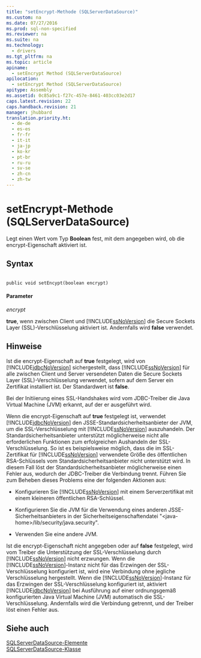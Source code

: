```yaml
---
title: "setEncrypt-Methode (SQLServerDataSource)"
ms.custom: na
ms.date: 07/27/2016
ms.prod: sql-non-specified
ms.reviewer: na
ms.suite: na
ms.technology: 
  - drivers
ms.tgt_pltfrm: na
ms.topic: article
apiname: 
  - setEncrypt Method (SQLServerDataSource)
apilocation: 
  - setEncrypt Method (SQLServerDataSource)
apitype: Assembly
ms.assetid: 0c85a9c1-f27c-457e-8461-403cc03e2d17
caps.latest.revision: 22
caps.handback.revision: 21
manager: jhubbard
translation.priority.ht: 
  - de-de
  - es-es
  - fr-fr
  - it-it
  - ja-jp
  - ko-kr
  - pt-br
  - ru-ru
  - sv-se
  - zh-cn
  - zh-tw
---
```

# setEncrypt-Methode (SQLServerDataSource)
  Legt einen Wert vom Typ **Boolean** fest, mit dem angegeben wird, ob die encrypt\-Eigenschaft aktiviert ist.  
  
## Syntax  
  
```  
  
public void setEncypt(boolean encrypt)  
```  
  
#### Parameter  
 *encrypt*  
  
 **true**, wenn zwischen Client und [!INCLUDE[ssNoVersion](../content/includes/ssNoVersion_md.md)] die Secure Sockets Layer \(SSL\)\-Verschlüsselung aktiviert ist. Andernfalls wird **false** verwendet.  
  
## Hinweise  
 Ist die encrypt\-Eigenschaft auf **true** festgelegt, wird von [!INCLUDE[jdbcNoVersion](../content/includes/jdbcNoVersion_md.md)] sichergestellt, dass [!INCLUDE[ssNoVersion](../content/includes/ssNoVersion_md.md)] für alle zwischen Client und Server versendeten Daten die Secure Sockets Layer \(SSL\)\-Verschlüsselung verwendet, sofern auf dem Server ein Zertifikat installiert ist. Der Standardwert ist **false**.  
  
 Bei der Initiierung eines SSL\-Handshakes wird vom JDBC\-Treiber die Java Virtual Machine \(JVM\) erkannt, auf der er ausgeführt wird.  
  
 Wenn die encrypt\-Eigenschaft auf **true** festgelegt ist, verwendet [!INCLUDE[jdbcNoVersion](../content/includes/jdbcNoVersion_md.md)] den JSSE\-Standardsicherheitsanbieter der JVM, um die SSL\-Verschlüsselung mit [!INCLUDE[ssNoVersion](../content/includes/ssNoVersion_md.md)] auszuhandeln. Der Standardsicherheitsanbieter unterstützt möglicherweise nicht alle erforderlichen Funktionen zum erfolgreichen Aushandeln der SSL\-Verschlüsselung. So ist es beispielsweise möglich, dass die im SSL\-Zertifikat für [!INCLUDE[ssNoVersion](../content/includes/ssNoVersion_md.md)] verwendete Größe des öffentlichen RSA\-Schlüssels vom Standardsicherheitsanbieter nicht unterstützt wird. In diesem Fall löst der Standardsicherheitsanbieter möglicherweise einen Fehler aus, wodurch der JDBC\-Treiber die Verbindung trennt. Führen Sie zum Beheben dieses Problems eine der folgenden Aktionen aus:  
  
-   Konfigurieren Sie [!INCLUDE[ssNoVersion](../content/includes/ssNoVersion_md.md)] mit einem Serverzertifikat mit einem kleineren öffentlichen RSA\-Schlüssel.  
  
-   Konfigurieren Sie die JVM für die Verwendung eines anderen JSSE\-Sicherheitsanbieters in der Sicherheitseigenschaftendatei "\<java\-home\>\/lib\/security\/java.security".  
  
-   Verwenden Sie eine andere JVM.  
  
 Ist die encrypt\-Eigenschaft nicht angegeben oder auf **false** festgelegt, wird vom Treiber die Unterstützung der SSL\-Verschlüsselung durch [!INCLUDE[ssNoVersion](../content/includes/ssNoVersion_md.md)] nicht erzwungen. Wenn die [!INCLUDE[ssNoVersion](../content/includes/ssNoVersion_md.md)]\-Instanz nicht für das Erzwingen der SSL\-Verschlüsselung konfiguriert ist, wird eine Verbindung ohne jegliche Verschlüsselung hergestellt. Wenn die [!INCLUDE[ssNoVersion](../content/includes/ssNoVersion_md.md)]\-Instanz für das Erzwingen der SSL\-Verschlüsselung konfiguriert ist, aktiviert [!INCLUDE[jdbcNoVersion](../content/includes/jdbcNoVersion_md.md)] bei Ausführung auf einer ordnungsgemäß konfigurierten Java Virtual Machine \(JVM\) automatisch die SSL\-Verschlüsselung. Andernfalls wird die Verbindung getrennt, und der Treiber löst einen Fehler aus.  
  
## Siehe auch  
 [SQLServerDataSource-Elemente](../content/SQLServerDataSource-Members.md)   
 [SQLServerDataSource-Klasse](../content/SQLServerDataSource-Class.md)  
  
  
